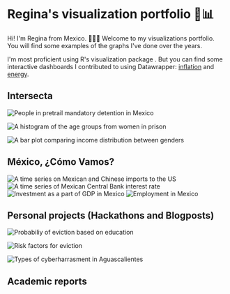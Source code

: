 # Regina's visualization portfolio 💼📊

Hi! I'm Regina from Mexico. 👩🏽‍💻 Welcome to my visualizations portfolio. You will find some examples of the graphs I've done over the years. 

I'm most proficient using R's visualization package <ggplot2>. But you can find some interactive dashboards I contributed to using Datawrapper: [inflation](https://mexicocomovamos.mx/inflacion/) and [energy](https://mexicocomovamos.mx/cuanta-electricidad-necesitas). 

## Intersecta 
![People in pretrail mandatory detention in Mexico](https://github.com/IntersectaOrg/amicus_scjn_ppo/blob/main/04_figuras/14_personas_en_pp_cuadernos.png)

![A histogram of the age groups from women in prison](https://github.com/IntersectaOrg/amicus_scjn_ppo/blob/main/04_figuras/04_edad_persona_pp.png)

![A bar plot comparing income distribution between genders](https://github.com/IntersectaOrg/amicus_scjn_ppo/blob/main/04_figuras/06_ingresos_personas_pp.png)


## México, ¿Cómo Vamos?
![A time series on Mexican and Chinese imports to the US](https://github.com/RMedina19/visualizations_portfolio/blob/main/MCV/01_07_01_fomento_exp_china-mx.png)
![A time series of Mexican Central Bank interest rate](https://github.com/RMedina19/visualizations_portfolio/blob/main/MCV/06_00_tasa_referencia.png)
![Investment as a part of GDP in Mexico](https://github.com/RMedina19/visualizations_portfolio/blob/main/MCV/01_04_03_inversion_pib.png)
![Employment in Mexico](https://github.com/RMedina19/visualizations_portfolio/blob/main/MCV/02_01_01_tasa_part_eco.png)



## Personal projects (Hackathons and Blogposts)  
![Probabiliy of eviction based on education](https://github.com/RMedina19/MITHackathon2022_Logistics_Rethinkers/blob/main/04_figures/01_census_likelihood_eviction/10.png) 

![Risk factors for eviction](https://github.com/RMedina19/MITHackathon2022_Logistics_Rethinkers/blob/main/04_figures/03_household_pulse_survey/01_significan_risk_factors.png) 

![Types of cyberharrasment in Aguascalientes](https://github.com/RMedina19/mociba/blob/main/04_figuras/04_aguascalientes_sexo_tipo.png)

## Academic reports


